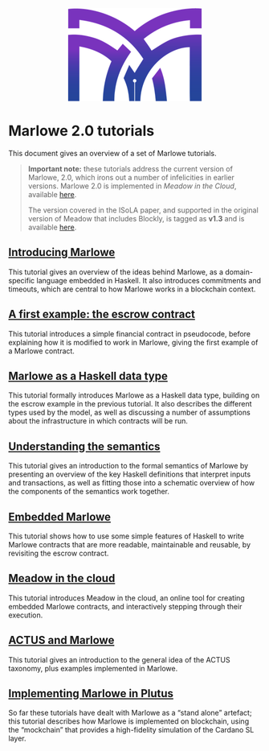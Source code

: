 
<p align="center">
  <img width="266" height="185" src="pix/logo.png">
</p>


# Marlowe 2.0 tutorials


This document gives an overview of a set of Marlowe tutorials.

> __Important note:__ these tutorials address the current version of Marlowe,  2.0, which irons out
> a number of infelicities in earlier versions. Marlowe 2.0 is implemented in _Meadow in the Cloud_, available [here](https://prod.meadow.marlowe.iohkdev.io).
>
> The version covered in the ISoLA paper, and supported in the original version of Meadow that includes Blockly, is tagged as **v1.3**
> and is available [here](https://github.com/input-output-hk/marlowe/tree/v1.3). 
>


##  [Introducing Marlowe](./introducing-marlowe.md)

This tutorial gives an overview of the ideas behind Marlowe, as a domain-specific language embedded in Haskell. It also introduces commitments and timeouts, which are central to how Marlowe works in a blockchain context. 

## [A first example: the escrow contract](./escrow-ex.md)

This tutorial introduces a simple financial contract in pseudocode, before explaining how it is modified to work in Marlowe, giving the first example of a Marlowe contract.


## [Marlowe as a Haskell data type](./marlowe-data.md)

This tutorial formally introduces Marlowe as a Haskell data type, building on the escrow example in the previous tutorial. It also describes the different types used by the model, as well as discussing a number of assumptions about the infrastructure in which contracts will be run.

## [Understanding the semantics](./marlowe-semantics.md)

This tutorial gives an introduction to the formal semantics of Marlowe by presenting an overview of the key Haskell definitions that interpret inputs and transactions, as well as fitting those into a schematic overview of how the components of the semantics work together.

## [Embedded Marlowe](./embedded-marlowe.md)

This tutorial shows how to use some simple features of Haskell to write Marlowe contracts that are more readable, maintainable and reusable, by revisiting the  escrow contract.

<!--

## [Using Marlowe](./using-marlowe.md)

This tutorial shows you how to use Marlowe from within Haskell, and in particular shows how to exercise a contract using the semantics given in the [earlier tutorial](./marlowe-semantics.md).

-->

## [Meadow in the cloud](./meadow-overview.md) 

This tutorial introduces Meadow in the cloud, an online tool for creating embedded Marlowe contracts, and interactively stepping through their execution.

<!--
## [Other functions in Marlowe: analysis](./analysis.md)

This tutorial shows how Marlowe contracts can be analysed _without_ having to be executed. This made much easier because Marlowe is a special-purpose DSL, rather than a general-purpose language like Plutus.
-->

## [ACTUS and Marlowe](./actus-marlowe.md)

This tutorial gives an introduction to the general idea of the ACTUS taxonomy, plus examples implemented in Marlowe.

## [Implementing Marlowe in Plutus](./marlowe-plutus.md)

So far these tutorials have dealt with Marlowe as a “stand alone” artefact; this tutorial describes how Marlowe is implemented on blockchain, using the “mockchain” that provides a high-fidelity simulation of the Cardano SL layer.

